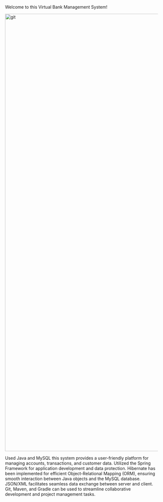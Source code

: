 Welcome to this Virtual Bank Management System!

<img width="1440" alt="git" src="https://github.com/rashres/Bank-Management-System/assets/161265688/b9943ae7-f3c8-42b5-8fbf-008c0dcd7d17">

Used Java and MySQL this system provides a user-friendly platform for managing accounts, transactions, and customer data.
Utilized the Spring Framework for application development and data protection. 
Hibernate has been implemented for efficient Object-Relational Mapping (ORM), ensuring smooth interaction between Java objects and the MySQL database. 
JSON/XML facilitates seamless data exchange between server and client. 
Git, Maven, and Gradle can be used to streamline collaborative development and project management tasks.

